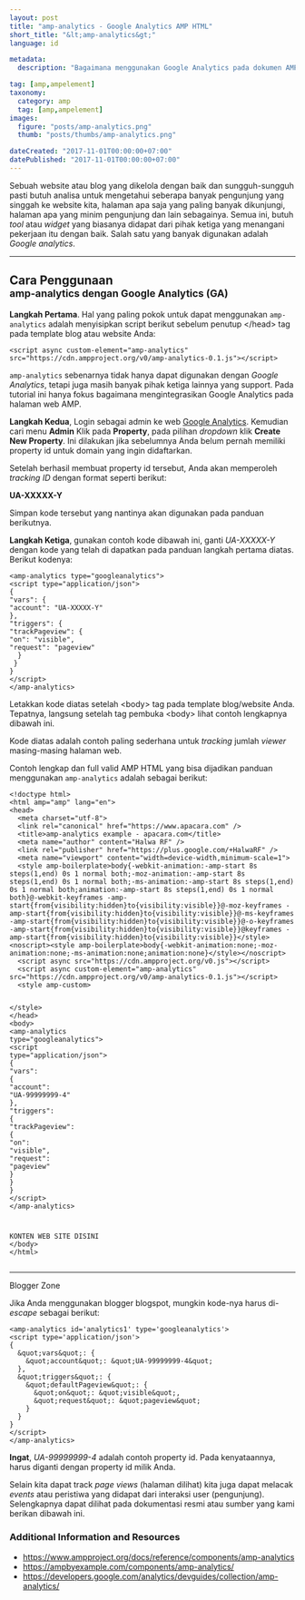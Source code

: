 ```yaml
---
layout: post
title: "amp-analytics - Google Analytics AMP HTML"
short_title: "&lt;amp-analytics&gt;"
language: id

metadata:
  description: "Bagaimana menggunakan Google Analytics pada dokumen AMP HTML. Setup mudah dari awal hingga akhir tutorial belajar memasang dan menggunakan amp-analytics"

tag: [amp,ampelement]
taxonomy:
  category: amp
  tag: [amp,ampelement]
images:
  figure: "posts/amp-analytics.png"
  thumb: "posts/thumbs/amp-analytics.png"

dateCreated: "2017-11-01T00:00:00+07:00"
datePublished: "2017-11-01T00:00:00+07:00"
---
```

<p class="lead">Sebuah website atau blog yang dikelola dengan baik dan sungguh-sungguh pasti butuh analisa untuk mengetahui seberapa banyak pengunjung yang singgah ke website kita, halaman apa saja yang paling banyak dikunjungi, halaman apa yang minim pengunjung dan lain sebagainya. Semua ini, butuh <em>tool</em> atau <em>widget</em> yang biasanya didapat dari pihak ketiga yang menangani pekerjaan itu dengan baik. Salah satu yang banyak digunakan adalah <em>Google analytics</em>.</p>
<hr />
<h2 class="title-sub bd-primary bd-left bd-left-only">Cara Penggunaan
<br><small>amp-analytics dengan Google Analytics (GA)</small>
</h2>
<p><strong>Langkah Pertama</strong>. Hal yang paling pokok untuk dapat menggunakan <code>amp-analytics</code> adalah menyisipkan script berikut sebelum penutup &lt;/head&gt; tag pada template blog atau website Anda:</p>
<div class="icard">
  <div class="icard-body icode itheme">
<pre class="prettyprint highlight language-markup"><code class="inline  language-markup"><span class="token tag"><span class="token tag"><span class="token punctuation">&lt;</span>script</span> <span class="token attr-name">async</span> <span class="token attr-name">custom-element</span><span class="token attr-value"><span class="token punctuation">=</span><span class="token punctuation">"</span>amp-analytics<span class="token punctuation">"</span></span> <span class="token attr-name">src</span><span class="token attr-value"><span class="token punctuation">=</span><span class="token punctuation">"</span>https://cdn.ampproject.org/v0/amp-analytics-0.1.js<span class="token punctuation">"</span></span><span class="token punctuation">&gt;</span></span><span class="token script language-javascript"></span><span class="token tag"><span class="token tag"><span class="token punctuation">&lt;/</span>script</span><span class="token punctuation">&gt;</span></span></code>
</pre>
  </div>
</div>
<p><code>amp-analytics</code> sebenarnya tidak hanya dapat digunakan dengan <em>Google Analytics</em>, tetapi juga masih banyak pihak ketiga lainnya yang support. Pada tutorial ini hanya fokus bagaimana mengintegrasikan Google Analytics pada halaman web AMP.</p>

<p><strong>Langkah Kedua</strong>, Login sebagai admin ke web <a href="https://analytics.google.com/" target="_blank" rel="nofollow">Google Analytics</a>. Kemudian cari menu <strong>Admin</strong> Klik pada <strong>Property</strong>, pada pilihan <em>dropdown</em> klik <strong>Create New Property</strong>. Ini dilakukan jika sebelumnya Anda belum pernah memiliki property id untuk domain yang ingin didaftarkan.</p>

<p>Setelah berhasil membuat property id tersebut, Anda akan memperoleh <em>tracking ID</em> dengan format seperti berikut:</p>
<p><strong>UA-XXXXX-Y</strong></p>

<p>Simpan kode tersebut yang nantinya akan digunakan pada panduan berikutnya.</p>
<p><strong>Langkah Ketiga</strong>, gunakan contoh kode dibawah ini, ganti <em>UA-XXXXX-Y</em> dengan kode yang telah di dapatkan pada panduan langkah pertama diatas. Berikut kodenya:</p>
<div class="icard">
  <div class="icard-body icode itheme">
<pre class="prettyprint highlight language-markup"><code class="inline  language-markup"><span class="token tag"><span class="token tag"><span class="token punctuation">&lt;</span>amp-analytics</span> <span class="token attr-name">type</span><span class="token attr-value"><span class="token punctuation">=</span><span class="token punctuation">"</span>googleanalytics<span class="token punctuation">"</span></span><span class="token punctuation">&gt;</span></span>
<span class="token tag"><span class="token tag"><span class="token punctuation">&lt;</span>script</span> <span class="token attr-name">type</span><span class="token attr-value"><span class="token punctuation">=</span><span class="token punctuation">"</span>application/json<span class="token punctuation">"</span></span><span class="token punctuation">&gt;</span></span><span class="token script language-javascript">
<span class="token punctuation">{</span>
<span class="token string">"vars"</span><span class="token punctuation">:</span> <span class="token punctuation">{</span>
<span class="token string">"account"</span><span class="token punctuation">:</span> <span class="token string">"UA-XXXXX-Y"</span>
<span class="token punctuation">}</span><span class="token punctuation">,</span>
<span class="token string">"triggers"</span><span class="token punctuation">:</span> <span class="token punctuation">{</span>
<span class="token string">"trackPageview"</span><span class="token punctuation">:</span> <span class="token punctuation">{</span>
<span class="token string">"on"</span><span class="token punctuation">:</span> <span class="token string">"visible"</span><span class="token punctuation">,</span>
<span class="token string">"request"</span><span class="token punctuation">:</span> <span class="token string">"pageview"</span>
  <span class="token punctuation">}</span>
 <span class="token punctuation">}</span>
<span class="token punctuation">}</span>
</span><span class="token tag"><span class="token tag"><span class="token punctuation">&lt;/</span>script</span><span class="token punctuation">&gt;</span></span>
<span class="token tag"><span class="token tag"><span class="token punctuation">&lt;/</span>amp-analytics</span><span class="token punctuation">&gt;</span></span></code>
</pre>
  </div>
</div>
<p>Letakkan kode diatas setelah &lt;body&gt; tag pada template blog/website Anda. Tepatnya, langsung setelah tag pembuka &lt;body&gt; lihat contoh lengkapnya dibawah ini.</p>
<p>Kode diatas adalah contoh paling sederhana untuk <em>tracking</em> jumlah <em>viewer</em> masing-masing halaman web.</p>
<p>Contoh lengkap dan full valid AMP HTML yang bisa dijadikan panduan menggunakan <code>amp-analytics</code> adalah sebagai berikut:</p>
<div class="icard">
  <div class="icard-body icode itheme">
<pre class="prettyprint highlight max-height language-markup"><code class="inline  language-markup"><span class="token doctype">&lt;!doctype html&gt;</span>
<span class="token tag"><span class="token tag"><span class="token punctuation">&lt;</span>html</span> <span class="token attr-name">amp</span><span class="token attr-value"><span class="token punctuation">=</span><span class="token punctuation">"</span>amp<span class="token punctuation">"</span></span> <span class="token attr-name">lang</span><span class="token attr-value"><span class="token punctuation">=</span><span class="token punctuation">"</span>en<span class="token punctuation">"</span></span><span class="token punctuation">&gt;</span></span>
<span class="token tag"><span class="token tag"><span class="token punctuation">&lt;</span>head</span><span class="token punctuation">&gt;</span></span>
  <span class="token tag"><span class="token tag"><span class="token punctuation">&lt;</span>meta</span> <span class="token attr-name">charset</span><span class="token attr-value"><span class="token punctuation">=</span><span class="token punctuation">"</span>utf-8<span class="token punctuation">"</span></span><span class="token punctuation">&gt;</span></span>
  <span class="token tag"><span class="token tag"><span class="token punctuation">&lt;</span>link</span> <span class="token attr-name">rel</span><span class="token attr-value"><span class="token punctuation">=</span><span class="token punctuation">"</span>canonical<span class="token punctuation">"</span></span> <span class="token attr-name">href</span><span class="token attr-value"><span class="token punctuation">=</span><span class="token punctuation">"</span>https://www.apacara.com<span class="token punctuation">"</span></span> <span class="token punctuation">/&gt;</span></span>
  <span class="token tag"><span class="token tag"><span class="token punctuation">&lt;</span>title</span><span class="token punctuation">&gt;</span></span>amp-analytics example - apacara.com<span class="token tag"><span class="token tag"><span class="token punctuation">&lt;/</span>title</span><span class="token punctuation">&gt;</span></span>
  <span class="token tag"><span class="token tag"><span class="token punctuation">&lt;</span>meta</span> <span class="token attr-name">name</span><span class="token attr-value"><span class="token punctuation">=</span><span class="token punctuation">"</span>author<span class="token punctuation">"</span></span> <span class="token attr-name">content</span><span class="token attr-value"><span class="token punctuation">=</span><span class="token punctuation">"</span>Halwa RF<span class="token punctuation">"</span></span> <span class="token punctuation">/&gt;</span></span>
  <span class="token tag"><span class="token tag"><span class="token punctuation">&lt;</span>link</span> <span class="token attr-name">rel</span><span class="token attr-value"><span class="token punctuation">=</span><span class="token punctuation">"</span>publisher<span class="token punctuation">"</span></span> <span class="token attr-name">href</span><span class="token attr-value"><span class="token punctuation">=</span><span class="token punctuation">"</span>https://plus.google.com/+HalwaRF<span class="token punctuation">"</span></span> <span class="token punctuation">/&gt;</span></span>
  <span class="token tag"><span class="token tag"><span class="token punctuation">&lt;</span>meta</span> <span class="token attr-name">name</span><span class="token attr-value"><span class="token punctuation">=</span><span class="token punctuation">"</span>viewport<span class="token punctuation">"</span></span> <span class="token attr-name">content</span><span class="token attr-value"><span class="token punctuation">=</span><span class="token punctuation">"</span>width<span class="token punctuation">=</span>device-width,minimum-scale<span class="token punctuation">=</span>1<span class="token punctuation">"</span></span><span class="token punctuation">&gt;</span></span>
  <span class="token tag"><span class="token tag"><span class="token punctuation">&lt;</span>style</span> <span class="token attr-name">amp-boilerplate</span><span class="token punctuation">&gt;</span></span><span class="token style language-css"><span class="token selector">body</span><span class="token punctuation">{</span><span class="token property">-webkit-animation</span><span class="token punctuation">:</span>-amp-start 8s <span class="token function">steps</span><span class="token punctuation">(</span>1,end<span class="token punctuation">)</span> 0s 1 normal both<span class="token punctuation">;</span><span class="token property">-moz-animation</span><span class="token punctuation">:</span>-amp-start 8s <span class="token function">steps</span><span class="token punctuation">(</span>1,end<span class="token punctuation">)</span> 0s 1 normal both<span class="token punctuation">;</span><span class="token property">-ms-animation</span><span class="token punctuation">:</span>-amp-start 8s <span class="token function">steps</span><span class="token punctuation">(</span>1,end<span class="token punctuation">)</span> 0s 1 normal both<span class="token punctuation">;</span><span class="token property">animation</span><span class="token punctuation">:</span>-amp-start 8s <span class="token function">steps</span><span class="token punctuation">(</span>1,end<span class="token punctuation">)</span> 0s 1 normal both<span class="token punctuation">}</span><span class="token atrule"><span class="token rule">@-webkit-keyframes</span> -amp-start</span><span class="token punctuation">{</span><span class="token selector">from</span><span class="token punctuation">{</span><span class="token property">visibility</span><span class="token punctuation">:</span>hidden<span class="token punctuation">}</span><span class="token selector">to</span><span class="token punctuation">{</span><span class="token property">visibility</span><span class="token punctuation">:</span>visible<span class="token punctuation">}</span><span class="token punctuation">}</span><span class="token atrule"><span class="token rule">@-moz-keyframes</span> -amp-start</span><span class="token punctuation">{</span><span class="token selector">from</span><span class="token punctuation">{</span><span class="token property">visibility</span><span class="token punctuation">:</span>hidden<span class="token punctuation">}</span><span class="token selector">to</span><span class="token punctuation">{</span><span class="token property">visibility</span><span class="token punctuation">:</span>visible<span class="token punctuation">}</span><span class="token punctuation">}</span><span class="token atrule"><span class="token rule">@-ms-keyframes</span> -amp-start</span><span class="token punctuation">{</span><span class="token selector">from</span><span class="token punctuation">{</span><span class="token property">visibility</span><span class="token punctuation">:</span>hidden<span class="token punctuation">}</span><span class="token selector">to</span><span class="token punctuation">{</span><span class="token property">visibility</span><span class="token punctuation">:</span>visible<span class="token punctuation">}</span><span class="token punctuation">}</span><span class="token atrule"><span class="token rule">@-o-keyframes</span> -amp-start</span><span class="token punctuation">{</span><span class="token selector">from</span><span class="token punctuation">{</span><span class="token property">visibility</span><span class="token punctuation">:</span>hidden<span class="token punctuation">}</span><span class="token selector">to</span><span class="token punctuation">{</span><span class="token property">visibility</span><span class="token punctuation">:</span>visible<span class="token punctuation">}</span><span class="token punctuation">}</span><span class="token atrule"><span class="token rule">@keyframes</span> -amp-start</span><span class="token punctuation">{</span><span class="token selector">from</span><span class="token punctuation">{</span><span class="token property">visibility</span><span class="token punctuation">:</span>hidden<span class="token punctuation">}</span><span class="token selector">to</span><span class="token punctuation">{</span><span class="token property">visibility</span><span class="token punctuation">:</span>visible<span class="token punctuation">}</span><span class="token punctuation">}</span></span><span class="token tag"><span class="token tag"><span class="token punctuation">&lt;/</span>style</span><span class="token punctuation">&gt;</span></span><span class="token tag"><span class="token tag"><span class="token punctuation">&lt;</span>noscript</span><span class="token punctuation">&gt;</span></span><span class="token tag"><span class="token tag"><span class="token punctuation">&lt;</span>style</span> <span class="token attr-name">amp-boilerplate</span><span class="token punctuation">&gt;</span></span><span class="token style language-css"><span class="token selector">body</span><span class="token punctuation">{</span><span class="token property">-webkit-animation</span><span class="token punctuation">:</span>none<span class="token punctuation">;</span><span class="token property">-moz-animation</span><span class="token punctuation">:</span>none<span class="token punctuation">;</span><span class="token property">-ms-animation</span><span class="token punctuation">:</span>none<span class="token punctuation">;</span><span class="token property">animation</span><span class="token punctuation">:</span>none<span class="token punctuation">}</span></span><span class="token tag"><span class="token tag"><span class="token punctuation">&lt;/</span>style</span><span class="token punctuation">&gt;</span></span><span class="token tag"><span class="token tag"><span class="token punctuation">&lt;/</span>noscript</span><span class="token punctuation">&gt;</span></span>
  <span class="token tag"><span class="token tag"><span class="token punctuation">&lt;</span>script</span> <span class="token attr-name">async</span> <span class="token attr-name">src</span><span class="token attr-value"><span class="token punctuation">=</span><span class="token punctuation">"</span>https://cdn.ampproject.org/v0.js<span class="token punctuation">"</span></span><span class="token punctuation">&gt;</span></span><span class="token script language-javascript"></span><span class="token tag"><span class="token tag"><span class="token punctuation">&lt;/</span>script</span><span class="token punctuation">&gt;</span></span>
  <span class="token tag"><span class="token tag"><span class="token punctuation">&lt;</span>script</span> <span class="token attr-name">async</span> <span class="token attr-name">custom-element</span><span class="token attr-value"><span class="token punctuation">=</span><span class="token punctuation">"</span>amp-analytics<span class="token punctuation">"</span></span> <span class="token attr-name">src</span><span class="token attr-value"><span class="token punctuation">=</span><span class="token punctuation">"</span>https://cdn.ampproject.org/v0/amp-analytics-0.1.js<span class="token punctuation">"</span></span><span class="token punctuation">&gt;</span></span><span class="token script language-javascript"></span><span class="token tag"><span class="token tag"><span class="token punctuation">&lt;/</span>script</span><span class="token punctuation">&gt;</span></span>
  <span class="token tag"><span class="token tag"><span class="token punctuation">&lt;</span>style</span> <span class="token attr-name">amp-custom</span><span class="token punctuation">&gt;</span></span><span class="token style language-css">

  </span><span class="token tag"><span class="token tag"><span class="token punctuation">&lt;/</span>style</span><span class="token punctuation">&gt;</span></span>
<span class="token tag"><span class="token tag"><span class="token punctuation">&lt;/</span>head</span><span class="token punctuation">&gt;</span></span>
<span class="token tag"><span class="token tag"><span class="token punctuation">&lt;</span>body</span><span class="token punctuation">&gt;</span></span>
  <span class="token tag"><span class="token tag"><span class="token punctuation">&lt;</span>amp-analytics</span> <span class="token attr-name">type</span><span class="token attr-value"><span class="token punctuation">=</span><span class="token punctuation">"</span>googleanalytics<span class="token punctuation">"</span></span><span class="token punctuation">&gt;</span></span>
  <span class="token tag"><span class="token tag"><span class="token punctuation">&lt;</span>script</span> <span class="token attr-name">type</span><span class="token attr-value"><span class="token punctuation">=</span><span class="token punctuation">"</span>application/json<span class="token punctuation">"</span></span><span class="token punctuation">&gt;</span></span><span class="token script language-javascript">
  <span class="token punctuation">{</span>
  <span class="token string">"vars"</span><span class="token punctuation">:</span> <span class="token punctuation">{</span>
  <span class="token string">"account"</span><span class="token punctuation">:</span> <span class="token string">"UA-99999999-4"</span>
  <span class="token punctuation">}</span><span class="token punctuation">,</span>
  <span class="token string">"triggers"</span><span class="token punctuation">:</span> <span class="token punctuation">{</span>
  <span class="token string">"trackPageview"</span><span class="token punctuation">:</span> <span class="token punctuation">{</span>
  <span class="token string">"on"</span><span class="token punctuation">:</span> <span class="token string">"visible"</span><span class="token punctuation">,</span>
  <span class="token string">"request"</span><span class="token punctuation">:</span> <span class="token string">"pageview"</span>
    <span class="token punctuation">}</span>
   <span class="token punctuation">}</span>
  <span class="token punctuation">}</span>
  </span><span class="token tag"><span class="token tag"><span class="token punctuation">&lt;/</span>script</span><span class="token punctuation">&gt;</span></span>
  <span class="token tag"><span class="token tag"><span class="token punctuation">&lt;/</span>amp-analytics</span><span class="token punctuation">&gt;</span></span>

KONTEN WEB SITE DISINI
<span class="token tag"><span class="token tag"><span class="token punctuation">&lt;/</span>body</span><span class="token punctuation">&gt;</span></span>
<span class="token tag"><span class="token tag"><span class="token punctuation">&lt;/</span>html</span><span class="token punctuation">&gt;</span></span></code>
</pre>
  </div>
</div>

<!-- HR =*=*=*=*=*=*=*=*=*=*=*=*=*=*=*=*=*=*=* -->
<hr>
<!-- *=*=*=*=*=*=*=*=*=*=*=*=*=*=*=*=*=*=*=*=* -->

<div class="icard bg-gr3 bd-primary bd-top bd-top-only">
  <div class="icard-heading clearfix bg-pi3">
    <div class="icard-bar">
      <div class="icard-bar-left pull-left">
        <i class="fa fa-blogger" aria-hidden="true"></i>
       <span>Blogger Zone</span>
      </div>
    </div>
  </div>

  <div class="icard-body icode itheme">
    <p>Jika Anda menggunakan blogger blogspot, mungkin kode-nya harus di-<em>escape</em> sebagai berikut:</p>
<!-- icard -->
<div class="icard">
  <div class="icard-body icode itheme">
<pre class="prettyprint highlight language-markup"><code class="inline  language-markup"><span class="token tag"><span class="token tag"><span class="token punctuation">&lt;</span>amp-analytics</span> <span class="token attr-name">id</span><span class="token attr-value"><span class="token punctuation">=</span><span class="token punctuation">'</span>analytics1<span class="token punctuation">'</span></span> <span class="token attr-name">type</span><span class="token attr-value"><span class="token punctuation">=</span><span class="token punctuation">'</span>googleanalytics<span class="token punctuation">'</span></span><span class="token punctuation">&gt;</span></span>
<span class="token tag"><span class="token tag"><span class="token punctuation">&lt;</span>script</span> <span class="token attr-name">type</span><span class="token attr-value"><span class="token punctuation">=</span><span class="token punctuation">'</span>application/json<span class="token punctuation">'</span></span><span class="token punctuation">&gt;</span></span><span class="token script language-javascript">
<span class="token punctuation">{</span>
  <span class="token operator">&amp;</span>quot<span class="token punctuation">;</span>vars<span class="token operator">&amp;</span>quot<span class="token punctuation">;</span><span class="token punctuation">:</span> <span class="token punctuation">{</span>
    <span class="token operator">&amp;</span>quot<span class="token punctuation">;</span>account<span class="token operator">&amp;</span>quot<span class="token punctuation">;</span><span class="token punctuation">:</span> <span class="token operator">&amp;</span>quot<span class="token punctuation">;</span>UA<span class="token number">-99999999</span><span class="token operator">-</span><span class="token number">4</span><span class="token operator">&amp;</span>quot<span class="token punctuation">;</span>
  <span class="token punctuation">}</span><span class="token punctuation">,</span>
  <span class="token operator">&amp;</span>quot<span class="token punctuation">;</span>triggers<span class="token operator">&amp;</span>quot<span class="token punctuation">;</span><span class="token punctuation">:</span> <span class="token punctuation">{</span>
    <span class="token operator">&amp;</span>quot<span class="token punctuation">;</span>defaultPageview<span class="token operator">&amp;</span>quot<span class="token punctuation">;</span><span class="token punctuation">:</span> <span class="token punctuation">{</span>
      <span class="token operator">&amp;</span>quot<span class="token punctuation">;</span>on<span class="token operator">&amp;</span>quot<span class="token punctuation">;</span><span class="token punctuation">:</span> <span class="token operator">&amp;</span>quot<span class="token punctuation">;</span>visible<span class="token operator">&amp;</span>quot<span class="token punctuation">;</span><span class="token punctuation">,</span>
      <span class="token operator">&amp;</span>quot<span class="token punctuation">;</span>request<span class="token operator">&amp;</span>quot<span class="token punctuation">;</span><span class="token punctuation">:</span> <span class="token operator">&amp;</span>quot<span class="token punctuation">;</span>pageview<span class="token operator">&amp;</span>quot<span class="token punctuation">;</span>
    <span class="token punctuation">}</span>
  <span class="token punctuation">}</span>
<span class="token punctuation">}</span>
</span><span class="token tag"><span class="token tag"><span class="token punctuation">&lt;/</span>script</span><span class="token punctuation">&gt;</span></span>
<span class="token tag"><span class="token tag"><span class="token punctuation">&lt;/</span>amp-analytics</span><span class="token punctuation">&gt;</span></span></code>
</pre>
  </div>
</div>
  </div>
  <div class="icard-footer clearfix bg-gr2 icode itheme">
<!-- icard -->

  </div>
</div>

<p><strong>Ingat</strong>, <em>UA-99999999-4</em> adalah contoh property id. Pada kenyataannya, harus diganti dengan property id milik Anda.</p>

<p>Selain kita dapat track <em>page views</em> (halaman dilihat) kita juga dapat melacak <em>events</em> atau peristiwa yang didapat dari interaksi user (pengunjung). Selengkapnya dapat dilihat pada dokumentasi resmi atau sumber yang kami berikan dibawah ini.</p>

<h3>Additional Information and Resources</h3>
<div class="sources bg-gr3 bordered p-space-v">
  <ul>
    <li><a rel="nofollow" href="https://www.ampproject.org/docs/reference/components/amp-analytics" target="_blank" class="text-muted">https://www.ampproject.org/docs/reference/components/amp-analytics</a></li>
    <li><a rel="nofollow" href="https://ampbyexample.com/components/amp-analytics/" target="_blank" class="text-muted">https://ampbyexample.com/components/amp-analytics/</a></li>
    <li><a rel="nofollow" href="https://developers.google.com/analytics/devguides/collection/amp-analytics/" target="_blank" class="text-muted">https://developers.google.com/analytics/devguides/collection/amp-analytics/</a></li>
  </ul>
</div>